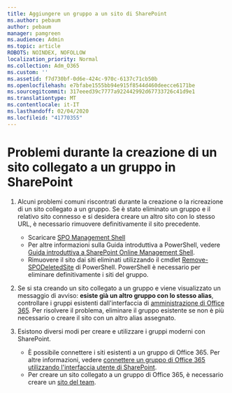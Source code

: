 ```yaml
---
title: Aggiungere un gruppo a un sito di SharePoint
ms.author: pebaum
author: pebaum
manager: pamgreen
ms.audience: Admin
ms.topic: article
ROBOTS: NOINDEX, NOFOLLOW
localization_priority: Normal
ms.collection: Adm_O365
ms.custom: ''
ms.assetid: f7d730bf-0d6e-424c-970c-6137c71cb50b
ms.openlocfilehash: e7bfabe1555bb94e915f8544d460deecce6171be
ms.sourcegitcommit: 317eeed39c7777a922442992d67733726c41d9e1
ms.translationtype: MT
ms.contentlocale: it-IT
ms.lasthandoff: 02/04/2020
ms.locfileid: "41770355"
---
```

# <a name="issues-when-creating-a-group-connected-site-in-sharepoint"></a>Problemi durante la creazione di un sito collegato a un gruppo in SharePoint

1. Alcuni problemi comuni riscontrati durante la creazione o la ricreazione di un sito collegato a un gruppo.
Se è stato eliminato un gruppo e il relativo sito connesso e si desidera creare un altro sito con lo stesso URL, è necessario rimuovere definitivamente il sito precedente.

   - Scaricare [SPO Management Shell](https://support.office.com/article/introduction-to-the-sharepoint-online-management-shell-c16941c3-19b4-4710-8056-34c034493429)
   - Per altre informazioni sulla Guida introduttiva a PowerShell, vedere [Guida introduttiva a SharePoint Online Management Shell](https://docs.microsoft.com/powershell/module/sharepoint-online/remove-sposite).
   - Rimuovere il sito dai siti eliminati utilizzando il cmdlet [Remove-SPODeletedSite](https://docs.microsoft.com/powershell/module/sharepoint-online/remove-sposite?view=sharepoint-ps) di PowerShell. PowerShell è necessario per eliminare definitivamente i siti del gruppo.

1. Se si sta creando un sito collegato a un gruppo e viene visualizzato un messaggio di avviso: **esiste già un altro gruppo con lo stesso alias**, controllare i gruppi esistenti dall'interfaccia di [amministrazione di Office 365](https://admin.microsoft.com/AdminPortal/Home#/groups). Per risolvere il problema, eliminare il gruppo esistente se non è più necessario o creare il sito con un altro alias assegnato.

1. Esistono diversi modi per creare e utilizzare i gruppi moderni con SharePoint.

   - È possibile connettere i siti esistenti a un gruppo di Office 365. Per altre informazioni, vedere [connettere un gruppo di Office 365 utilizzando l'interfaccia utente di SharePoint](https://docs.microsoft.com/sharepoint/dev/transform/modernize-connect-to-office365-group#connect-an-office-365-group-using-the-sharepoint-user-interface).
   - Per creare un sito collegato a un gruppo di Office 365, è necessario creare un [sito del team](https://admin.microsoft.com/sharepoint).
